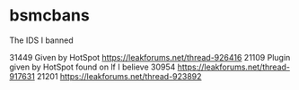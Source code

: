 # bsmcbans
The IDS I banned

31449 Given by HotSpot https://leakforums.net/thread-926416
21109 Plugin given by HotSpot found on lf I believe
30954 https://leakforums.net/thread-917631
21201 https://leakforums.net/thread-923892
